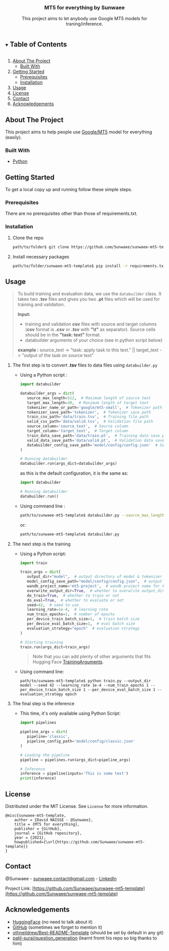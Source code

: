 <!-- PROJECT LOGO -->
<h3 align="center">MT5 for everything by Sunwaee</h3>
<p align="center">
This project aims to let anybody use Google MT5 models for traning/inference.
</p>



<!-- TABLE OF CONTENTS -->
<details open="open">
  <summary><h2 style="display: inline-block">Table of Contents</h2></summary>
  <ol>
    <li>
      <a href="#about-the-project">About The Project</a>
      <ul>
        <li><a href="#built-with">Built With</a></li>
      </ul>
    </li>
    <li>
      <a href="#getting-started">Getting Started</a>
      <ul>
        <li><a href="#prerequisites">Prerequisites</a></li>
        <li><a href="#installation">Installation</a></li>
      </ul>
    </li>
    <li><a href="#usage">Usage</a></li>
    <li><a href="#license">License</a></li>
    <li><a href="#contact">Contact</a></li>
    <li><a href="#aknowledgments">Acknowledgements</a></li>
  </ol>
</details>



<!-- ABOUT THE PROJECT -->

## About The Project

This project aims to help people use [Google/MT5](https://huggingface.co/models?search=google%2Fmt5-) model for
everything (easily).

### Built With

* [Python](https://www.python.org/)

<!-- GETTING STARTED -->

## Getting Started

To get a local copy up and running follow these simple steps.

### Prerequisites

There are no prerequisites other than those of requirements.txt.

### Installation

1. Clone the repo
    ```sh
    path/to/folder$ git clone https://github.com/Sunwaee/sunwaee-mt5-template.git
    ```
2. Install necessary packages
    ```sh
    path/to/folder/sunwaee-mt5-template$ pip install -r requirements.txt
    ```

<!-- USAGE EXAMPLES -->

## Usage

> To build training and evaluation data, we use the `databuilder` class. It
> takes two **.tsv** files and gives you two **.pt** files which will be used for
> training and validation.
>
> **Input:**
> - training and validation **csv** files with source and target columns (**csv** format is **.csv** or **.tsv**
    with **"\t"** as separator). Source cells should be in the **"task: text"** format.
> - databuilder arguments of your choice (see in python script below)
>
> **example :** source_text -> "task: apply task to this text."  || target_text -> "output of the task on source text"

1. The first step is to convert **.tsv** files to data files using `databuilder.py`
   - Using a Python script :
        ```python
        import databuilder 
        
        databuilder_args = dict(
           source_max_length=512,  # Maximum length of source text
           target_max_length=30,  # Maximum length of target text
           tokenizer_name_or_path='google/mt5-small',  # Tokenizer path
           tokenizer_save_path='tokenizer',  # Tokenizer save path
           train_csv_path='data/train.tsv',  # Training file path
           valid_csv_path='data/valid.tsv',  # Validation file path
           source_column='source_text',  # Source column
           target_column='target_text',  # Target column
           train_data_save_path='data/train.pt',  # Training data save path
           valid_data_save_path='data/valid.pt',  # Validation data save path
           databuilder_config_save_path='model/config/config.json'  # Save path of databuilder config
        )
        
        # Running databuilder
        databuilder.run(args_dict=databuilder_args)
        ```
      as this is the default configuration, it is the same as:
        ```python
        import databuilder
        
        # Running databuilder
        databuilder.run()
        ```
   - Using command line :
       ```bash
       path/to/sunwaee-mt5-template$ databuilder.py --source_max_length 512 --target_max_length 30 --tokenizer_name_or_path google/mt5-small --tokenizer_save_path tokenizer --train_csv_path data/train.tsv --valid_csv_path data/valid.tsv --source_column source_text --target_column target_text --train_data_save_path data/train.pt --valid_data_save_path data/valid.pt --databuilder_config_save_path data/config/config.json  
       ```
     or:
       ```bash
       path/to/sunwaee-mt5-template$ databuilder.py
       ```

2. The next step is the training
   - Using a Python script:
        ```python
        import train
        
        train_args = dict(
           output_dir="model",  # output directory of model & tokenizer
           model_config_save_path="model/config/config.json",  # output path of model config
           wandb_project_name='mt5-project',  # wandb project name for training tracking
           overwrite_output_dir=True,  # whether to overwrite output_dir or not
           do_train=True,  # whether to train or not
           do_eval=True,  # whether to evaluate or not
           seed=42,  # seed to use
           learning_rate=1e-4,  # learning rate
           num_train_epochs=1,  # number of epochs
           per_device_train_batch_size=1,  # train batch size
           per_device_eval_batch_size=1,  # eval batch size
           evaluation_strategy="epoch"  # evaluation strategy
        )
        
        # Starting training
        train.run(args_dict=train_args)
        ```
     > Note that you can add plenty of other arguments that fits Hugging Face [TrainingArguments](https://huggingface.co/transformers/main_classes/trainer.html#trainingarguments).
   - Using command line:
        ```shell
        path/to/sunwaee-mt5-template$ python train.py --output_dir model --seed 42 --learning_rate 1e-4 --num_train_epochs 1 --per_device_train_batch_size 1 --per_device_eval_batch_size 1 --evaluation_strategy epoch
        ```

3. The final step is the inference
   - This time, it's only available using Python Script:
        ```python
        import pipelines
        
        pipeline_args = dict(
           pipeline='classic',
           pipeline_config_path='model/config/classic.json'
        )
        
        # Loading the pipeline
        pipeline = pipelines.run(args_dict=pipeline_args)
        
        # Inference
        inference = pipeline(inputs='This is some text')
        print(inference)
        ```

<!-- LICENSE -->

## License

Distributed under the MIT License. See `License` for more information.

```quote
@misc{sunwaee-mt5-template,
    author = {David NAISSE - @Sunwaee},
    title = {MT5 for everything},
    publisher = {GitHub},
    journal = {GitHub repository},
    year = {2021},
    howpublished={\url{https://github.com/Sunwaee/sunwaee-mt5-template}}
}
```

<!-- CONTACT -->

## Contact

@Sunwaee - sunwaee.contact@gmail.com - [LinkedIn](https://www.linkedin.com/in/dvdnss/)

Project Link: [https://github.com/Sunwaee/sunwaee-mt5-template](https://github.com/Sunwaee/sunwaee-mt5-template)



<!-- AKNOWLEDGEMENTS -->

## Acknowledgements

- [HuggingFace](https://huggingface.co/) (no need to talk about it)
- [GitHub](https://github.com/) (sometimes we forget to mention it)
- [othneildrew/Best-README-Template](https://github.com/othneildrew/Best-README-Template) (should be set by default in
  any git)
- [patil-suraj/question_generation](https://github.com/patil-suraj/question_generation) (learnt fromt his repo so big
  thanks to him)